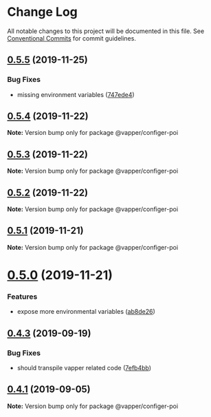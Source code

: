 # Change Log

All notable changes to this project will be documented in this file.
See [Conventional Commits](https://conventionalcommits.org) for commit guidelines.

## [0.5.5](https://github.com/vapperjs/vapper/compare/@vapper/configer-poi@0.5.4...@vapper/configer-poi@0.5.5) (2019-11-25)


### Bug Fixes

* missing environment variables ([747ede4](https://github.com/vapperjs/vapper/commit/747ede4))





## [0.5.4](https://github.com/vapperjs/vapper/compare/@vapper/configer-poi@0.5.3...@vapper/configer-poi@0.5.4) (2019-11-22)

**Note:** Version bump only for package @vapper/configer-poi





## [0.5.3](https://github.com/vapperjs/vapper/compare/@vapper/configer-poi@0.5.2...@vapper/configer-poi@0.5.3) (2019-11-22)

**Note:** Version bump only for package @vapper/configer-poi





## [0.5.2](https://github.com/vapperjs/vapper/compare/@vapper/configer-poi@0.5.1...@vapper/configer-poi@0.5.2) (2019-11-22)

**Note:** Version bump only for package @vapper/configer-poi





## [0.5.1](https://github.com/vapperjs/vapper/compare/@vapper/configer-poi@0.5.0...@vapper/configer-poi@0.5.1) (2019-11-21)

**Note:** Version bump only for package @vapper/configer-poi





# [0.5.0](https://github.com/vapperjs/vapper/compare/@vapper/configer-poi@0.4.3...@vapper/configer-poi@0.5.0) (2019-11-21)


### Features

* expose more environmental variables ([ab8de26](https://github.com/vapperjs/vapper/commit/ab8de26))





## [0.4.3](https://github.com/vapperjs/vapper/compare/@vapper/configer-poi@0.4.2...@vapper/configer-poi@0.4.3) (2019-09-19)


### Bug Fixes

* should transpile vapper related code ([7efb4bb](https://github.com/vapperjs/vapper/commit/7efb4bb))





## [0.4.1](https://github.com/vapperjs/vapper/compare/@vapper/configer-poi@0.4.0...@vapper/configer-poi@0.4.1) (2019-09-05)

**Note:** Version bump only for package @vapper/configer-poi
